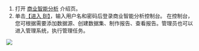 1. 打开 [商业智能分析](https://cloud.tencent.com/product/bi) 介绍页。
2. 单击[【进入 BI】](https://console.cloud.tencent.com/bi)，输入用户名和密码后登录商业智能分析控制台。
在控制台，您可根据需要添加数据源、创建数据集、制作报告、查看报告。管理员也可以进入管理系统，执行管理任务。

![](https://main.qcloudimg.com/raw/01eb8145285ce18a02f3358ec9bbfbe6/1%E7%99%BB%E5%BD%95.png)
